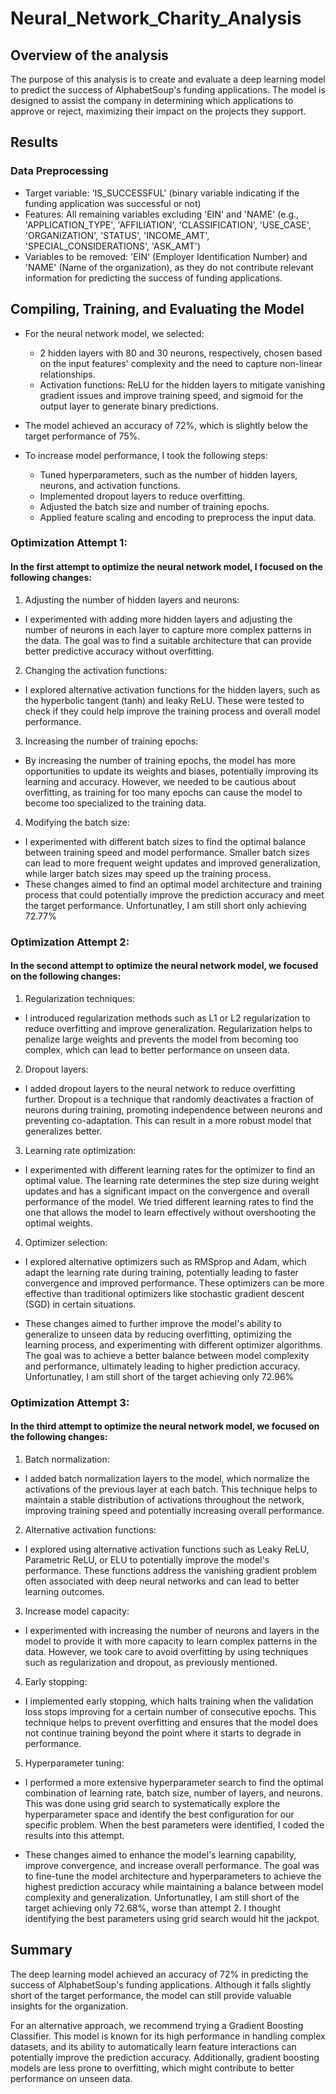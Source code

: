 # Neural_Network_Charity_Analysis

## Overview of the analysis

The purpose of this analysis is to create and evaluate a deep learning model to predict the success of AlphabetSoup's funding applications. The model is designed to assist the company in determining which applications to approve or reject, maximizing their impact on the projects they support.

## Results

### Data Preprocessing

- Target variable: 'IS_SUCCESSFUL' (binary variable indicating if the funding application was successful or not)
- Features: All remaining variables excluding 'EIN' and 'NAME' (e.g., 'APPLICATION_TYPE', 'AFFILIATION', 'CLASSIFICATION', 'USE_CASE', 'ORGANIZATION', 'STATUS', 'INCOME_AMT', 'SPECIAL_CONSIDERATIONS', 'ASK_AMT')
- Variables to be removed: 'EIN' (Employer Identification Number) and 'NAME' (Name of the organization), as they do not contribute relevant information for predicting the success of funding applications.

## Compiling, Training, and Evaluating the Model

- For the neural network model, we selected:
  - 2 hidden layers with 80 and 30 neurons, respectively, chosen based on the input features' complexity and the need to capture non-linear relationships.
  - Activation functions: ReLU for the hidden layers to mitigate vanishing gradient issues and improve training speed, and sigmoid for the output layer to generate binary predictions.
- The model achieved an accuracy of 72%, which is slightly below the target performance of 75%.

- To increase model performance, I took the following steps:

  - Tuned hyperparameters, such as the number of hidden layers, neurons, and activation functions.
  - Implemented dropout layers to reduce overfitting.
  - Adjusted the batch size and number of training epochs.
  - Applied feature scaling and encoding to preprocess the input data.

### Optimization Attempt 1:

#### In the first attempt to optimize the neural network model, I focused on the following changes:

1. Adjusting the number of hidden layers and neurons:

  - I experimented with adding more hidden layers and adjusting the number of neurons in each layer to capture more complex patterns in the data. The goal was to find a suitable architecture that can provide better predictive accuracy without overfitting.
2. Changing the activation functions:
  - I explored alternative activation functions for the hidden layers, such as the hyperbolic tangent (tanh) and leaky ReLU. These were tested to check if they could help improve the training process and overall model performance.
3. Increasing the number of training epochs:
  - By increasing the number of training epochs, the model has more opportunities to update its weights and biases, potentially improving its learning and accuracy. However, we needed to be cautious about overfitting, as training for too many epochs can cause the model to become too specialized to the training data.
4. Modifying the batch size:
  - I experimented with different batch sizes to find the optimal balance between training speed and model performance. Smaller batch sizes can lead to more frequent weight updates and improved generalization, while larger batch sizes may speed up the training process.
  - These changes aimed to find an optimal model architecture and training process that could potentially improve the prediction accuracy and meet the target performance.  Unfortunatley, I am still short only achieving 72.77%

### Optimization Attempt 2:

#### In the second attempt to optimize the neural network model, we focused on the following changes:

1. Regularization techniques:
  - I introduced regularization methods such as L1 or L2 regularization to reduce overfitting and improve generalization. Regularization helps to penalize large weights and prevents the model from becoming too complex, which can lead to better performance on unseen data.
2. Dropout layers:
  - I added dropout layers to the neural network to reduce overfitting further. Dropout is a technique that randomly deactivates a fraction of neurons during training, promoting independence between neurons and preventing co-adaptation. This can result in a more robust model that generalizes better.
3. Learning rate optimization:
  - I experimented with different learning rates for the optimizer to find an optimal value. The learning rate determines the step size during weight updates and has a significant impact on the convergence and overall performance of the model. We tried different learning rates to find the one that allows the model to learn effectively without overshooting the optimal weights.
4. Optimizer selection:
  - I explored alternative optimizers such as RMSprop and Adam, which adapt the learning rate during training, potentially leading to faster convergence and improved performance. These optimizers can be more effective than traditional optimizers like stochastic gradient descent (SGD) in certain situations.

- These changes aimed to further improve the model's ability to generalize to unseen data by reducing overfitting, optimizing the learning process, and experimenting with different optimizer algorithms. The goal was to achieve a better balance between model complexity and performance, ultimately leading to higher prediction accuracy.  Unfortunatley, I am still short of the target achieving only 72.96%

### Optimization Attempt 3:

#### In the third attempt to optimize the neural network model, we focused on the following changes:

1. Batch normalization:
  - I added batch normalization layers to the model, which normalize the activations of the previous layer at each batch. This technique helps to maintain a stable distribution of activations throughout the network, improving training speed and potentially increasing overall performance.
2. Alternative activation functions:
  - I explored using alternative activation functions such as Leaky ReLU, Parametric ReLU, or ELU to potentially improve the model's performance. These functions address the vanishing gradient problem often associated with deep neural networks and can lead to better learning outcomes.
3. Increase model capacity:
  - I experimented with increasing the number of neurons and layers in the model to provide it with more capacity to learn complex patterns in the data. However, we took care to avoid overfitting by using techniques such as regularization and dropout, as previously mentioned.
4. Early stopping:
  - I implemented early stopping, which halts training when the validation loss stops improving for a certain number of consecutive epochs. This technique helps to prevent overfitting and ensures that the model does not continue training beyond the point where it starts to degrade in performance.
5. Hyperparameter tuning:
  - I performed a more extensive hyperparameter search to find the optimal combination of learning rate, batch size, number of layers, and neurons. This was done using grid search to systematically explore the hyperparameter space and identify the best configuration for our specific problem.  When the best parameters were identified, I coded the results into this attempt.


- These changes aimed to enhance the model's learning capability, improve convergence, and increase overall performance. The goal was to fine-tune the model architecture and hyperparameters to achieve the highest prediction accuracy while maintaining a balance between model complexity and generalization. Unfortunatley, I am still short of the target achieving only 72.68%, worse than attempt 2.  I thought identifying the best parameters using grid search would hit the jackpot. 



  
## Summary

The deep learning model achieved an accuracy of 72% in predicting the success of AlphabetSoup's funding applications. Although it falls slightly short of the target performance, the model can still provide valuable insights for the organization.

For an alternative approach, we recommend trying a Gradient Boosting Classifier. This model is known for its high performance in handling complex datasets, and its ability to automatically learn feature interactions can potentially improve the prediction accuracy. Additionally, gradient boosting models are less prone to overfitting, which might contribute to better performance on unseen data.

